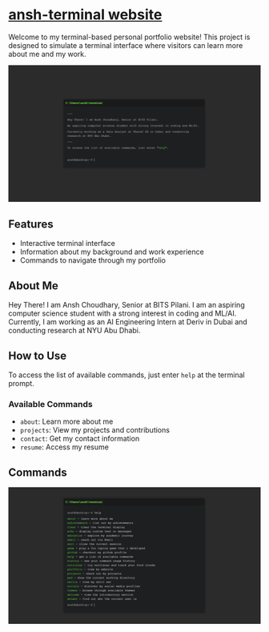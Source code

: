 # [ansh-terminal website](https://ansh-terminal.vercel.app/)

Welcome to my terminal-based personal portfolio website! This project is designed to simulate a terminal interface where visitors can learn more about me and my work.

![Landing Page](https://github.com/AnshChoudhary/ansh-terminal/blob/main/images/main.png)

## Features

- Interactive terminal interface
- Information about my background and work experience
- Commands to navigate through my portfolio

## About Me

Hey There! I am Ansh Choudhary, Senior at BITS Pilani. I am an aspiring computer science student with a strong interest in coding and ML/AI. Currently, I am working as an AI Engineering Intern at Deriv in Dubai and conducting research at NYU Abu Dhabi.

## How to Use

To access the list of available commands, just enter `help` at the terminal prompt.

### Available Commands

- `about`: Learn more about me
- `projects`: View my projects and contributions
- `contact`: Get my contact information
- `resume`: Access my resume

## Commands 

![Commands](https://github.com/AnshChoudhary/ansh-terminal/blob/main/images/help.png)
